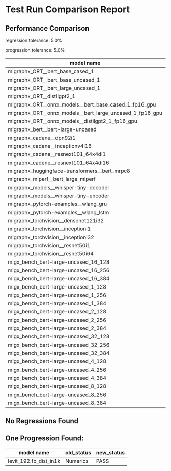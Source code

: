 # Test Run Comparison Report

## Performance Comparison

regression tolerance: 5.0%

progression tolerance: 5.0%

|model name|exit_status|analysis|old_time_ms|new_time_ms|change_ms|percent_change|
|---|---|---|---|---|---|---|
|migraphx_ORT__bert_base_cased_1|PASS|within tol|99.3119|99.7387|0.4267|0.43%|
|migraphx_ORT__bert_base_uncased_1|PASS|within tol|99.9642|100.187|0.2227|0.22%|
|migraphx_ORT__bert_large_uncased_1|PASS|within tol|501.7044|499.6106|-2.0939|-0.42%|
|migraphx_ORT__distilgpt2_1|PASS|within tol|53.472|53.7545|0.2824|0.53%|
|migraphx_ORT__onnx_models__bert_base_cased_1_fp16_gpu|Numerics|within tol|61.2068|61.2683|0.0616|0.1%|
|migraphx_ORT__onnx_models__bert_large_uncased_1_fp16_gpu|Numerics|regression|290.7721|791.1572|500.3851|172.09%|
|migraphx_ORT__onnx_models__distilgpt2_1_fp16_gpu|Numerics|regression|31.3403|48.1604|16.8201|53.67%|
|migraphx_bert__bert-large-uncased|PASS|within tol|19.2599|19.2686|0.0087|0.05%|
|migraphx_cadene__dpn92i1|Numerics|progression|71.2668|42.4487|-28.8181|-40.44%|
|migraphx_cadene__inceptionv4i16|PASS|progression|230.8369|148.4118|-82.4251|-35.71%|
|migraphx_cadene__resnext101_64x4di1|Numerics|within tol|114.3557|114.448|0.0923|0.08%|
|migraphx_cadene__resnext101_64x4di16|Numerics|progression|1366.2479|364.4445|-1001.8033|-73.33%|
|migraphx_huggingface-transformers__bert_mrpc8|PASS|within tol|7.4496|7.2654|-0.1841|-2.47%|
|migraphx_mlperf__bert_large_mlperf|Numerics|within tol|24.5581|23.5379|-1.0202|-4.15%|
|migraphx_models__whisper-tiny-decoder|PASS|within tol|32.8804|33.3352|0.4548|1.38%|
|migraphx_models__whisper-tiny-encoder|Numerics|within tol|144.0104|142.4815|-1.5289|-1.06%|
|migraphx_pytorch-examples__wlang_gru|PASS|regression|14.7629|15.9618|1.199|8.12%|
|migraphx_pytorch-examples__wlang_lstm|PASS|regression|6.8096|9.0939|2.2842|33.54%|
|migraphx_torchvision__densenet121i32|Numerics|within tol|75.318|75.336|0.018|0.02%|
|migraphx_torchvision__inceptioni1|PASS|within tol|39.709|39.7386|0.0296|0.07%|
|migraphx_torchvision__inceptioni32|PASS|regression|98.8669|169.91|71.0431|71.86%|
|migraphx_torchvision__resnet50i1|Numerics|within tol|11.3536|11.3541|0.0005|0.0%|
|migraphx_torchvision__resnet50i64|Numerics|within tol|194.4151|189.3546|-5.0605|-2.6%|
|migx_bench_bert-large-uncased_16_128|PASS|within tol|35.4348|35.5198|0.085|0.24%|
|migx_bench_bert-large-uncased_16_256|PASS|progression|508.2203|58.5625|-449.6578|-88.48%|
|migx_bench_bert-large-uncased_16_384|Numerics|progression|220.3279|79.5359|-140.792|-63.9%|
|migx_bench_bert-large-uncased_1_128|PASS|within tol|13.2162|13.0282|-0.188|-1.42%|
|migx_bench_bert-large-uncased_1_256|PASS|regression|13.263|18.0292|4.7662|35.94%|
|migx_bench_bert-large-uncased_1_384|PASS|progression|29.45|19.4733|-9.9767|-33.88%|
|migx_bench_bert-large-uncased_2_128|PASS|within tol|12.7517|12.6587|-0.0931|-0.73%|
|migx_bench_bert-large-uncased_2_256|PASS|within tol|13.2221|13.2371|0.015|0.11%|
|migx_bench_bert-large-uncased_2_384|PASS|progression|73.7851|21.7669|-52.0183|-70.5%|
|migx_bench_bert-large-uncased_32_128|PASS|regression|70.8999|102.1765|31.2767|44.11%|
|migx_bench_bert-large-uncased_32_256|PASS|within tol|111.132|111.4759|0.344|0.31%|
|migx_bench_bert-large-uncased_32_384|Numerics|regression|159.4444|632.2253|472.7809|296.52%|
|migx_bench_bert-large-uncased_4_128|PASS|progression|240.8744|14.2996|-226.5747|-94.06%|
|migx_bench_bert-large-uncased_4_256|PASS|regression|17.7399|29.485|11.7451|66.21%|
|migx_bench_bert-large-uncased_4_384|PASS|progression|40.3225|26.7553|-13.5673|-33.65%|
|migx_bench_bert-large-uncased_8_128|PASS|within tol|20.2269|20.3175|0.0905|0.45%|
|migx_bench_bert-large-uncased_8_256|PASS|regression|29.7273|45.596|15.8687|53.38%|
|migx_bench_bert-large-uncased_8_384|PASS|regression|72.1944|99.9323|27.7379|38.42%|

## No Regressions Found

## One Progression Found:

|model name|old_status|new_status|
|---|---|---|
|levit_192.fb_dist_in1k|Numerics|PASS|

